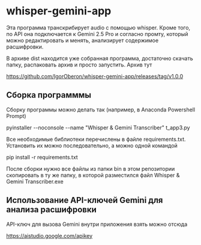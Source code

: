 # whisper-gemini-app
Эта программа транскрибирует audio с помощью whisper. Кроме того, по API она подключается к Gemini 2.5 Pro и согласно промту, который можно редактировать и менять, анализирует содержимое расшифровки.

В архиве dist находится уже собранная программа, достаточно скачать папку, распаковать архив и просто запустить. Архив тут

https://github.com/IgorOberon/whisper-gemini-app/releases/tag/v1.0.0 

## Сборка программмы

Сборку программы можно делать так (например, в Anaconda Powershell Prompt)

pyinstaller --noconsole --name "Whisper & Gemini Transcriber" t_app3.py 

Все необходимые библиотеки перечислены в файле requirements.txt. Установить их можно последовательно, а можно одной командой

pip install -r requirements.txt


После сборки нужно все файлы из папки bin в этом репозитории скопировать в ту же папку, в которой разместился файл Whisper & Gemini Transcriber.exe

## Использование API-ключей Gemini для анализа расшифровки

API-ключ для вызова Gemini внутри приложения взять можно отсюда

https://aistudio.google.com/apikey
